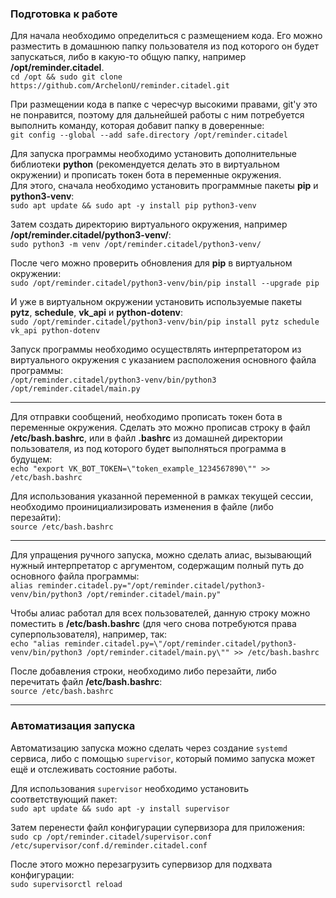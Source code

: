 ### Подготовка к работе
Для начала необходимо определиться с размещением кода. Его можно разместить в домашнюю папку пользователя из под которого он будет запускаться, либо в какую-то общую папку, например **/opt/reminder.citadel**.  
`cd /opt && sudo git clone https://github.com/ArchelonU/reminder.citadel.git`  

При размещении кода в папке с чересчур высокими правами, git'у это не понравится, поэтому для дальнейшей работы с ним потребуется выполнить команду, которая добавит папку в доверенные:  
`git config --global --add safe.directory /opt/reminder.citadel`

Для запуска программы необходимо установить дополнительные библиотеки **python** (рекомендуется делать это в виртуальном окружении) и прописать токен бота в переменные окружения.  
Для этого, сначала необходимо установить программные пакеты **pip** и **python3-venv**:  
`sudo apt update && sudo apt -y install pip python3-venv`

Затем создать директорию виртуального окружения, например **/opt/reminder.citadel/python3-venv/**:  
`sudo python3 -m venv /opt/reminder.citadel/python3-venv/`

После чего можно проверить обновления для **pip** в виртуальном окружении:  
`sudo /opt/reminder.citadel/python3-venv/bin/pip install --upgrade pip`

И уже в виртуальном окружении установить используемые пакеты **pytz**, **schedule**, **vk_api** и **python-dotenv**:  
`sudo /opt/reminder.citadel/python3-venv/bin/pip install pytz schedule vk_api python-dotenv`

Запуск программы необходимо осуществлять интерпретатором из виртуального окружения с указанием расположения основного файла программы:  
`/opt/reminder.citadel/python3-venv/bin/python3 /opt/reminder.citadel/main.py`

---
Для отправки сообщений, необходимо прописать токен бота в переменные окружения.
Сделать это можно прописав строку в файл **/etc/bash.bashrc**, или в файл **.bashrc** из домашней директории пользователя, из под которого будет выполняться программа в будущем:  
`echo "export VK_BOT_TOKEN=\"token_example_1234567890\"" >> /etc/bash.bashrc`

Для использования указанной переменной в рамках текущей сессии, необходимо проинициализировать изменения в файле (либо перезайти):  
`source /etc/bash.bashrc`

---
Для упращения ручного запуска, можно сделать алиас, вызывающий нужный интерпретатор с аргументом, содержащим полный путь до основного файла программы:  
`alias reminder.citadel.py="/opt/reminder.citadel/python3-venv/bin/python3 /opt/reminder.citadel/main.py"`

Чтобы алиас работал для всех пользователей, данную строку можно поместить в **/etc/bash.bashrc** (для чего снова потребуются права суперпользователя), например, так:  
`echo "alias reminder.citadel.py=\"/opt/reminder.citadel/python3-venv/bin/python3 /opt/reminder.citadel/main.py\"" >> /etc/bash.bashrc`

После добавления строки, необходимо либо перезайти, либо перечитать файл **/etc/bash.bashrc**:  
`source /etc/bash.bashrc`

----
### Автоматизация запуска
Автоматизацию запуска можно сделать через создание `systemd` сервиса, либо с помощью `supervisor`, который помимо запуска может ещё и отслеживать состояние работы.

Для использования `supervisor` необходимо установить соответствующий пакет:  
`sudo apt update && sudo apt -y install supervisor`

Затем перенести файл конфигурации супервизора для приложения:  
`sudo cp /opt/reminder.citadel/supervisor.conf /etc/supervisor/conf.d/reminder.citadel.conf`

После этого можно перезагрузить супервизор для подхвата конфигурации:  
`sudo supervisorctl reload`